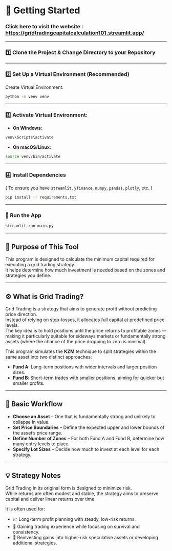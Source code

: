 # 🚀 Getting Started

### Click here to visit the website : https://gridtradingcapitalcalculation101.streamlit.app/

---

### 1️⃣ Clone the Project & Change Directory to your Repository

---

### 2️⃣ Set Up a Virtual Environment (Recommended)  
Create Virtual Environment:
```bash
python -m venv venv
```

---

### 3️⃣ Activate Virtual Environment:

- **On Windows**:
```bash
venv\Scripts\activate
```

- **On macOS/Linux**:
```bash
source venv/bin/activate
```

---

### 4️⃣ Install Dependencies  
( To ensure you have `streamlit`, `yfinance`, `numpy`, `pandas`, `plotly`, etc. )
```bash
pip install -r requirements.txt
```

---

### 🧪 Run the App
```bash
streamlit run main.py
```

---

## 🧠 Purpose of This Tool  
This program is designed to calculate the minimum capital required for executing a grid trading strategy.  
It helps determine how much investment is needed based on the zones and strategies you define.

---

## ⚙️ What is Grid Trading?  
Grid Trading is a strategy that aims to generate profit without predicting price direction.  
Instead of relying on stop-losses, it allocates full capital at predefined price levels.  
The key idea is to hold positions until the price returns to profitable zones — making it particularly suitable for sideways markets or fundamentally strong assets (where the chance of the price dropping to zero is minimal).

This program simulates the **KZM** technique to split strategies within the same asset into two distinct approaches:

- **Fund A**: Long-term positions with wider intervals and larger position sizes.  
- **Fund B**: Short-term trades with smaller positions, aiming for quicker but smaller profits.

---

## 🧭 Basic Workflow

- **Choose an Asset** – One that is fundamentally strong and unlikely to collapse in value.  
- **Set Price Boundaries** – Define the expected upper and lower bounds of the asset’s price range.  
- **Define Number of Zones** – For both Fund A and Fund B, determine how many entry levels to place.  
- **Specify Lot Sizes** – Decide how much to invest at each level for each strategy.

---

## 💡 Strategy Notes  
Grid Trading in its original form is designed to minimize risk.  
While returns are often modest and stable, the strategy aims to preserve capital and deliver linear returns over time.

It is often used for:

- 📈 Long-term profit planning with steady, low-risk returns.  
- 🧪 Gaining trading experience while focusing on survival and consistency.  
- 🔁 Reinvesting gains into higher-risk speculative assets or developing additional strategies.
